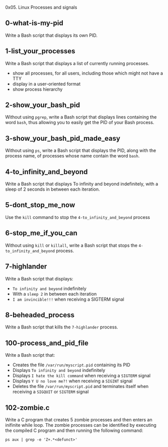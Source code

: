 0x05. Linux Processes and signals

## 0-what-is-my-pid
Write a Bash script that displays its own PID.

## 1-list_your_processes
Write a Bash script that displays a list of currently running processes.
- show all processes, for all users, including those which might not have a TTY
- display in a user-oriented format
- show process hierarchy

## 2-show_your_bash_pid
Without using `pgrep`, write a Bash script that displays lines containing the word `bash`, thus allowing you to easily get the PID of your Bash process.

## 3-show_your_bash_pid_made_easy
Without using `ps`, write a Bash script that displays the PID, along with the process name, of processes whose name contain the word `bash`.

## 4-to_infinity_and_beyond
Write a Bash script that displays To infinity and beyond indefinitely, with a sleep of 2 seconds in between each iteration.

## 5-dont_stop_me_now
Use the `kill` command to stop the `4-to_infinity_and_beyond` process

## 6-stop_me_if_you_can
Without using `kill` or `killall`, write a Bash script that stops the `4-to_infinity_and_beyond` process.

## 7-highlander
Write a Bash script that displays:
- `To infinity and beyond` indefinitely
- With a `sleep 2` in between each iteration
- `I am invincible!!!` when receiving a SIGTERM signal

## 8-beheaded_process
Write a Bash script that kills the `7-highlander` process.

## 100-process_and_pid_file
Write a Bash script that:
- Creates the file `/var/run/myscript.pid` containing its PID
- Displays `To infinity and beyond` indefinitely
- Displays `I hate the kill command` when receiving a `SIGTERM` signal
- Displays `Y U no love me?!` when receiving a `SIGINT` signal
- Deletes the file `/var/run/myscript.pid` and terminates itself when receiving a `SIGQUIT` or `SIGTERM` signal

## 102-zombie.c
Write a C program that creates 5 zombie processes and then enters an inifinite while loop.
The zombie processes can be identified by executing the compiled C program and then running the following command:
```
ps aux | grep -e 'Z+.*<defunct>'
```
